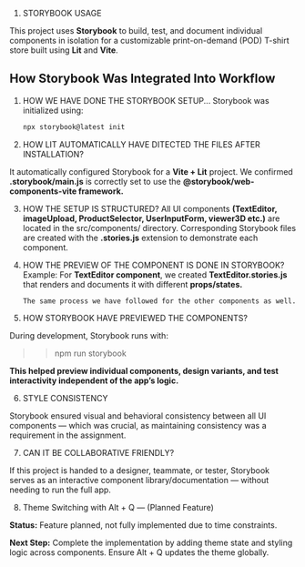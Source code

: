 1. STORYBOOK USAGE

This project uses **Storybook** to build, test, and document individual components in isolation for a customizable print-on-demand (POD) T-shirt store built using **Lit** and **Vite**.



## How Storybook Was Integrated Into Workflow

1. HOW WE HAVE DONE THE STORYBOOK SETUP...
   Storybook was initialized using:

   ```bash
   npx storybook@latest init

   ```





2. HOW LIT AUTOMATICALLY HAVE DITECTED THE FILES AFTER INSTALLATION?

It automatically configured Storybook for a **Vite + Lit** project. We confirmed **.storybook/main.js** is correctly set to use the **@storybook/web-components-vite framework.**







3.  HOW THE SETUP IS STRUCTURED?
    All UI components **(TextEditor, imageUpload, ProductSelector, UserInputForm, viewer3D etc.)** are located in the src/components/ directory. Corresponding Storybook files are created with the **.stories.js** extension to demonstrate each component.



4.  HOW THE PREVIEW OF THE COMPONENT IS DONE IN STORYBOOK?
    Example: For **TextEditor component**, we created **TextEditor.stories.js** that renders and documents it with different **props/states.**

        The same process we have followed for the other components as well.






5.  HOW STORYBOOK HAVE PREVIEWED THE COMPONENTS?

During development, Storybook runs with:

> > npm run storybook

**This helped preview individual components, design variants, and test interactivity independent of the app’s logic.**






6. STYLE CONSISTENCY

Storybook ensured visual and behavioral consistency between all UI components — which was crucial, as maintaining consistency was a requirement in the assignment.










7. CAN IT BE COLLABORATIVE FRIENDLY?

If this project is handed to a designer, teammate, or tester, Storybook serves as an interactive component library/documentation — without needing to run the full app.





8. Theme Switching with Alt + Q — (Planned Feature)


**Status:**
 Feature planned, not fully implemented due to time constraints.


**Next Step:**
Complete the implementation by adding theme state and styling logic across components. Ensure Alt + Q updates the theme globally.